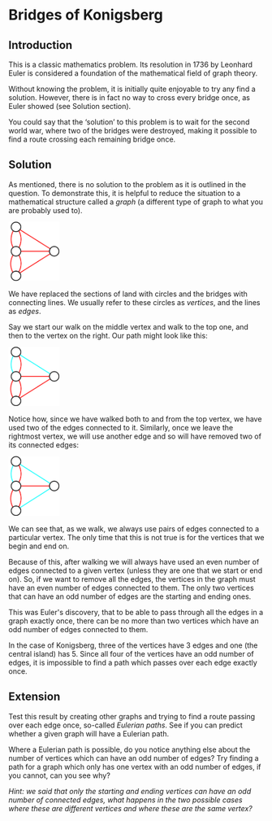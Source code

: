 # Bridges of Konigsberg

## Introduction

This is a classic mathematics problem. Its resolution in 1736 by Leonhard Euler is considered a foundation of the mathematical field of graph theory.

Without knowing the problem, it is initially quite enjoyable to try any find a solution. However, there is in fact no way to cross every bridge once, as Euler showed (see Solution section). 

You could say that the ‘solution’ to this problem is to wait for the second world war, where two of the bridges were destroyed, making it possible to find a route crossing each remaining bridge once.

## Solution

As mentioned, there is no solution to the problem as it is outlined in the question. To demonstrate this, it is helpful to reduce the situation to a mathematical structure called a *graph* (a different type of graph to what you are probably used to).

<img src="../../images/konigsberg-bridges-2.png" width=100>

We have replaced the sections of land with circles and the bridges with connecting lines. We usually refer to these circles as *vertices*, and the lines as *edges*.

Say we start our walk on the middle vertex and walk to the top one, and then to the vertex on the right. Our path might look like this:

<img src="../../images/konigsberg-bridges-3.png" width=100>

Notice how, since we have walked both to and from the top vertex, we have used two of the edges connected to it. Similarly, once we leave the rightmost vertex, we will use another edge and so will have removed two of its connected edges:

<img src="../../images/konigsberg-bridges-4.png" width=100>

We can see that, as we walk, we always use pairs of edges connected to a particular vertex. The only time that this is not true is for the vertices that we begin and end on.

Because of this, after walking we will always have used an even number of edges connected to a given vertex (unless they are one that we start or end on). So, if we want to remove all the edges, the vertices in the graph must have an even number of edges connected to them. The only two vertices that can have an odd number of edges are the starting and ending ones.

This was Euler's discovery, that to be able to pass through all the edges in a graph exactly once, there can be no more than two vertices which have an odd number of edges connected to them.

In the case of Konigsberg, three of the vertices have 3 edges and one (the central island) has 5. Since all four of the vertices have an odd number of edges, it is impossible to find a path which passes over each edge exactly once.

## Extension

Test this result by creating other graphs and trying to find a route passing over each edge once, so-called *Eulerian paths*. See if you can predict whether a given graph will have a Eulerian path.

Where a Eulerian path is possible, do you notice anything else about the number of vertices which can have an odd number of edges? Try finding a path for a graph which only has one vertex with an odd number of edges, if you cannot, can you see why?

*Hint: we said that only the starting and ending vertices can have an odd number of connected edges, what happens in the two possible cases where these are different vertices and where these are the same vertex?*
